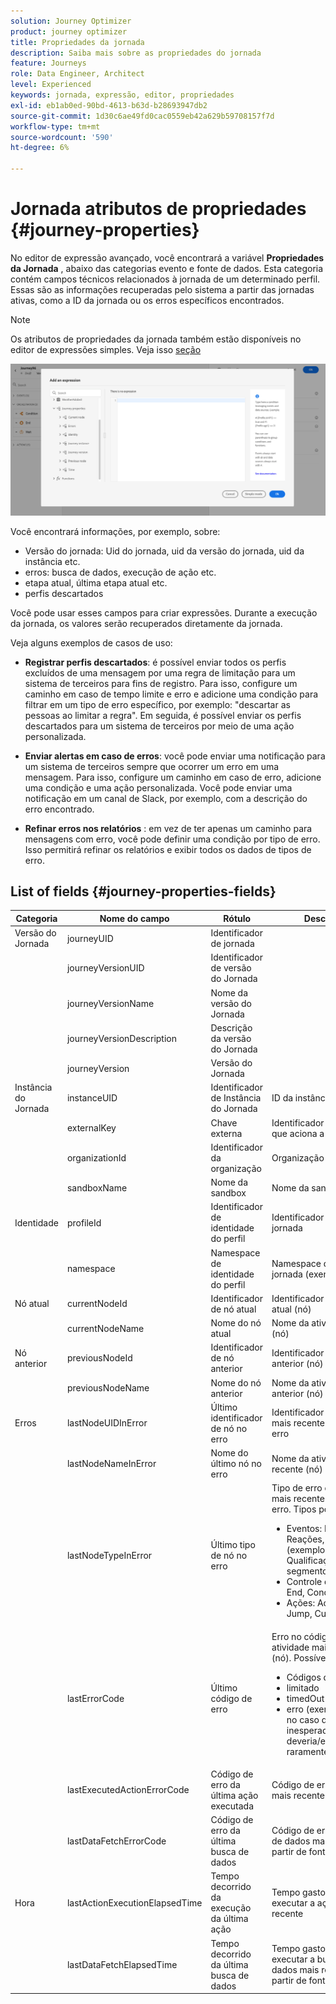 ```yaml
---
solution: Journey Optimizer
product: journey optimizer
title: Propriedades da jornada
description: Saiba mais sobre as propriedades do jornada
feature: Journeys
role: Data Engineer, Architect
level: Experienced
keywords: jornada, expressão, editor, propriedades
exl-id: eb1ab0ed-90bd-4613-b63d-b28693947db2
source-git-commit: 1d30c6ae49fd0cac0559eb42a629b59708157f7d
workflow-type: tm+mt
source-wordcount: '590'
ht-degree: 6%

---
```


# Jornada atributos de propriedades {#journey-properties}

No editor de expressão avançado, você encontrará a variável **Propriedades da Jornada** , abaixo das categorias evento e fonte de dados. Esta categoria contém campos técnicos relacionados à jornada de um determinado perfil. Essas são as informações recuperadas pelo sistema a partir das jornadas ativas, como a ID da jornada ou os erros específicos encontrados.

>[!NOTE]
>
>Os atributos de propriedades da jornada também estão disponíveis no editor de expressões simples. Veja isso [seção](../condition-activity.md#about_condition)

![](../assets/journey-properties.png)

Você encontrará informações, por exemplo, sobre:

* Versão do jornada: Uid do jornada, uid da versão do jornada, uid da instância etc.
* erros: busca de dados, execução de ação etc.
* etapa atual, última etapa atual etc.
* perfis descartados

Você pode usar esses campos para criar expressões. Durante a execução da jornada, os valores serão recuperados diretamente da jornada.

Veja alguns exemplos de casos de uso:

* **Registrar perfis descartados**: é possível enviar todos os perfis excluídos de uma mensagem por uma regra de limitação para um sistema de terceiros para fins de registro. Para isso, configure um caminho em caso de tempo limite e erro e adicione uma condição para filtrar em um tipo de erro específico, por exemplo: &quot;descartar as pessoas ao limitar a regra&quot;. Em seguida, é possível enviar os perfis descartados para um sistema de terceiros por meio de uma ação personalizada.

* **Enviar alertas em caso de erros**: você pode enviar uma notificação para um sistema de terceiros sempre que ocorrer um erro em uma mensagem. Para isso, configure um caminho em caso de erro, adicione uma condição e uma ação personalizada. Você pode enviar uma notificação em um canal de Slack, por exemplo, com a descrição do erro encontrado.

* **Refinar erros nos relatórios** : em vez de ter apenas um caminho para mensagens com erro, você pode definir uma condição por tipo de erro. Isso permitirá refinar os relatórios e exibir todos os dados de tipos de erro.

## List of fields {#journey-properties-fields}

| Categoria | Nome do campo | Rótulo | Descrição |
|---|---|---|------------|
| Versão do Jornada | journeyUID | Identificador de jornada |  |
|  | journeyVersionUID | Identificador de versão do Jornada |  |
|  | journeyVersionName | Nome da versão do Jornada |  |
|  | journeyVersionDescription | Descrição da versão do Jornada |  |
|  | journeyVersion | Versão do Jornada |  |
| Instância do Jornada | instanceUID | Identificador de Instância do Jornada | ID da instância |
|  | externalKey | Chave externa | Identificador individual que aciona a jornada |
|  | organizationId | Identificador da organização | Organização da marca |
|  | sandboxName | Nome da sandbox | Nome da sandbox |
| Identidade | profileId | Identificador de identidade do perfil | Identificador do perfil na jornada |
|  | namespace | Namespace de identidade do perfil | Namespace do perfil na jornada (exemplo: ECID) |
| Nó atual | currentNodeId | Identificador de nó atual | Identificador da atividade atual (nó) |
|  | currentNodeName | Nome do nó atual | Nome da atividade atual (nó) |
| Nó anterior | previousNodeId | Identificador de nó anterior | Identificador da atividade anterior (nó) |
|  | previousNodeName | Nome do nó anterior | Nome da atividade anterior (nó) |
| Erros | lastNodeUIDInError | Último identificador de nó no erro | Identificador da atividade mais recente (nó) com erro |
|  | lastNodeNameInError | Nome do último nó no erro | Nome da atividade mais recente (nó) com erro |
|  | lastNodeTypeInError | Último tipo de nó no erro | Tipo de erro da atividade mais recente (nó) com erro. Tipos possíveis:<ul><li>Eventos: Eventos, Reações, SQ (exemplo: Qualificação do segmento)</li><li>Controle de fluxo: End, Condition, Wait</li><li>Ações: Ações ACS, Jump, Custom Action</li></ul> |
|  | lastErrorCode | Último código de erro | Erro no código de erro da atividade mais recente (nó). Possíveis erros: <ul><li>Códigos de erro HTTP</li><li>limitado</li><li>timedOut</li><li>erro (exemplo: padrão no caso de um erro inesperado. Não deveria/extremamente raramente acontecer)</li></ul> |
|  | lastExecutedActionErrorCode | Código de erro da última ação executada | Código de erro da ação mais recente com erro |
|  | lastDataFetchErrorCode | Código de erro da última busca de dados | Código de erro da busca de dados mais recente a partir de fontes de dados |
| Hora | lastActionExecutionElapsedTime | Tempo decorrido da execução da última ação | Tempo gasto para executar a ação mais recente |
|  | lastDataFetchElapsedTime | Tempo decorrido da última busca de dados | Tempo gasto para executar a busca de dados mais recente a partir de fontes de dados |
